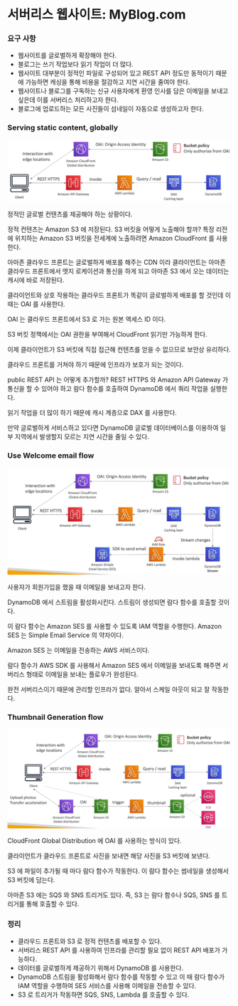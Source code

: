 # 서버리스 웹사이트: MyBlog.com

### 요구 사항

- 웹사이트를 글로벌하게 확장해야 한다.
- 블로그는 쓰기 작업보다 읽기 작업이 더 많다.
- 웹사이트 대부분이 정적인 파일로 구성되어 있고 REST API 정도만 동적이기 때문에 가능하면 캐싱을 통해 비용을 절감하고 지연 시간을 줄여야 한다.
- 웹사이트나 블로그를 구독하는 신규 사용자에게 환영 인사를 담은 이메일을 보내고 싶은데 이를 서버리스 처리하고자 한다.
- 블로그에 업로드하는 모든 사진들이 섬네일이 자동으로 생성하고자 한다.

### Serving static content, globally

![img_3.png](img_3.png)

정적인 글로벌 컨텐츠를 제공해야 하는 상황이다.

정적 컨텐츠는 Amazon S3 에 저장된다. S3 버킷을 어떻게 노출해야 할까? 특정 리전에 위치하는 Amazon S3 버킷을 전세계에 노출하려면 Amazon CloudFront 를 사용한다.

아마존 클라우드 프론트는 글로벌하게 배포를 해주는 CDN 이라 클라이언트는 아마존 클라우드 프론트에서 엣지 로케이션과 통신을 하게 되고 아마존 S3 에서 오는 데이터는 캐시에 바로 저장된다.

클라이언트와 상호 작용하는 클라우드 프론트가 똑같이 글로벌하게 배포를 할 것인데 이때는 OAI 를 사용한다. 

OAI 는 클라우드 프론트에서 S3 로 가는 원본 액세스 ID 이다.

S3 버킷 정책에서는 OAI 권한을 부여해서 CloudFront 읽기만 가능하게 한다.

이제 클라이언트가 S3 버킷에 직접 접근해 컨텐츠를 얻을 수 없으므로 보안상 유리하다.

클라우드 프론트를 거쳐야 하기 때문에 인프라가 보호가 되는 것이다.

public REST API 는 어떻게 추가할까? REST HTTPS 와 Amazon API Gateway 가 통신을 할 수 있어야 하고 람다 함수를 호출하여 DynamoDB 에서 쿼리 작업을 실행한다.

읽기 작업을 더 많이 하기 때문에 캐시 계층으로 DAX 를 사용한다.

만약 글로벌하게 서비스하고 있다면 DynamoDB 글로벌 데이터베이스를 이용하여 일부 지역에서 발생할지 모르는 지연 시간을 줄일 수 있다.

### Use Welcome email flow

![img_4.png](img_4.png)

사용자가 회원가입을 했을 때 이메일을 보내고자 한다.

DynamoDB 에서 스트림을 활성화시킨다. 스트림이 생성되면 람다 함수를 호출할 것이다.

이 람다 함수는 Amazon SES 를 사용할 수 있도록 IAM 역할을 수행한다. Amazon SES 는 Simple Email Service 의 약자이다.

Amazon SES 는 이메일을 전송하는 AWS 서비스이다.

람다 함수가 AWS SDK 를 사용해서 Amazon SES 에서 이메일을 보내도록 해주면 서버리스 형태로 이메일을 보내는 플로우가 완성된다.

완전 서버리스이기 때문에 관리할 인프라가 없다. 알아서 스케일 아웃이 되고 잘 작동한다.

### Thumbnail Generation flow

![img_5.png](img_5.png)

CloudFront Global Distribution 에 OAI 를 사용하는 방식이 있다.

클라이언트가 클라우드 프론트로 사진을 보내면 해당 사진을 S3 버킷에 보낸다.

S3 에 파일이 추가될 때 마다 람다 함수가 작동한다. 이 람다 함수는 썸네일을 생성해서 S3 버킷에 담는다.

아마존 S3 에는 SQS 와 SNS 트리거도 있다. 즉, S3 는 람다 함수나 SQS, SNS 를 트리거를 통해 호출할 수 있다.

### 정리

- 클라우드 프론트와 S3 로 정적 컨텐츠를 배포할 수 있다.
- 서버리스 REST API 를 사용하여 인프라를 관리할 필요 없이 REST API 배포가 가능하다.
- 데이터를 글로벌하게 제공하기 위해서 DynamoDB 를 사용한다.
- DynamoDB 스트림을 활성화해서 람다 함수를 작동할 수 있고 이 때 람다 함수가 IAM 역할을 수행하여 SES 서비스를 사용해 이메일을 전송할 수 있다.
- S3 로 트리거가 작동하면 SQS, SNS, Lambda 를 호출할 수 있다.